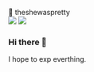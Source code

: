 🐴 theshewaspretty <br />
<a href="https://instagram.com/chany_land" target="_blank"><img src="https://img.shields.io/badge/will-ff69b4?style=flat-square&logo=Instagram&logoColor=white"/></a>
<img src="https://img.shields.io/badge/torvalds37@gmail.com-important?style=flat-square&logo=gmail&logoColor=white"/>

### Hi there 👋
I hope to exp everthing.

<!-- ### Skills 💪
<img src="https://img.shields.io/badge/AWS-orange?style=flat-square&logo=amazonaws&logoColor=white"/> <img src="https://img.shields.io/badge/Docker-informational?style=flat-square&logo=docker&logoColor=white"/>
<img src="https://img.shields.io/badge/Terraform-inactive?style=flat-square&logo=terraform&logoColor=white"/>
<img src="https://img.shields.io/badge/Ubuntu-important?style=flat-square&logo=ubuntu&logoColor=white"/> -->



<!--
**theshewaspretty/theshewaspretty** is a ✨ _special_ ✨ repository because its `README.md` (this file) appears on your GitHub profile.

Here are some ideas to get you started:

- 🔭 I’m currently working on ...
- 🌱 I’m currently learning ...
- 👯 I’m looking to collaborate on ...
- 🤔 I’m looking for help with ...
- 💬 Ask me about ...
- 📫 How to reach me: ...
- 😄 Pronouns: ...
- ⚡ Fun fact: ...
-->

